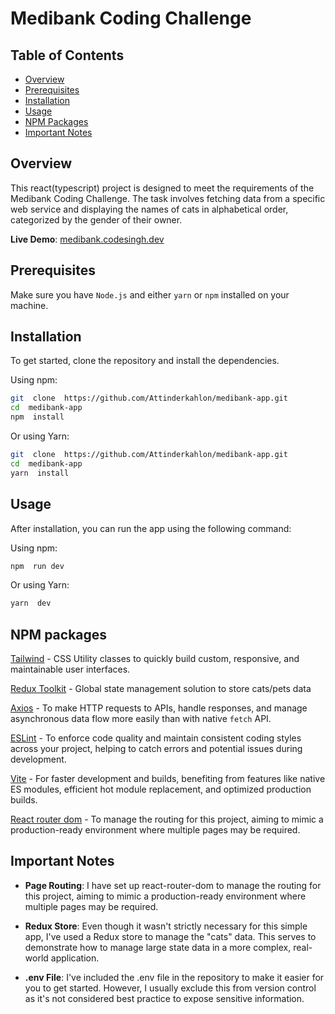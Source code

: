 # Medibank Coding Challenge

## Table of Contents

- [Overview](#overview)
- [Prerequisites](#prerequisites)
- [Installation](#installation)
- [Usage](#usage)
- [NPM Packages](#npm-packages)
- [Important Notes](#important-notes)

## Overview

This react(typescript) project is designed to meet the requirements of the Medibank Coding Challenge. The task involves fetching data from a specific web service and displaying the names of cats in alphabetical order, categorized by the gender of their owner.

**Live Demo**: [medibank.codesingh.dev](https://medibank.codesingh.dev)

## Prerequisites

Make sure you have `Node.js` and either `yarn` or `npm` installed on your machine.

## Installation

To get started, clone the repository and install the dependencies.

Using npm:

```bash
git  clone  https://github.com/Attinderkahlon/medibank-app.git
cd  medibank-app
npm  install
```

Or using Yarn:

```bash
git  clone  https://github.com/Attinderkahlon/medibank-app.git
cd  medibank-app
yarn  install
```

## Usage

After installation, you can run the app using the following command:

Using npm:

```bash
npm  run dev
```

Or using Yarn:

```bash
yarn  dev
```

## NPM packages

[Tailwind](https://tailwindui.com/) - CSS Utility classes to quickly build custom, responsive, and maintainable user interfaces.

[Redux Toolkit](https://redux-toolkit.js.org/) - Global state management solution to store cats/pets data

[Axios](https://axios-http.com/) - To make HTTP requests to APIs, handle responses, and manage asynchronous data flow more easily than with native `fetch` API.

[ESLint](https://eslint.org/) - To enforce code quality and maintain consistent coding styles across your project, helping to catch errors and potential issues during development.

[Vite](https://vitejs.dev/) - For faster development and builds, benefiting from features like native ES modules, efficient hot module replacement, and optimized production builds.

[React router dom](https://reactrouter.com/en/main) - To manage the routing for this project, aiming to mimic a production-ready environment where multiple pages may be required.

## Important Notes

- **Page Routing**: I have set up react-router-dom to manage the routing for this project, aiming to mimic a production-ready environment where multiple pages may be required.

- **Redux Store**: Even though it wasn't strictly necessary for this simple app, I've used a Redux store to manage the "cats" data. This serves to demonstrate how to manage large state data in a more complex, real-world application.

- **.env File**: I've included the .env file in the repository to make it easier for you to get started. However, I usually exclude this from version control as it's not considered best practice to expose sensitive information.
